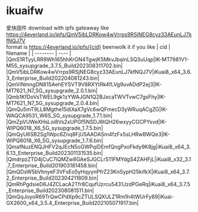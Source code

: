 # ikuaifw
爱快固件
download with ipfs gateaway
like https://4everland.io/ipfs/QmV5ibLDRKow4wVrrps9RSjNEG8cyz33AEunLJ7kfNQJ7V <br>
format is https://4everland.io/ipfs/{cid}
beenwolk it if you like 
| cid | filename |
| -------- | ---- |
|QmS1RTyyLRR9Wh165hhKrGN4TgwjK5MkvJbainLSQ3uUqp|IK-MT7981V1-M5S_sysupgrade_3.7.5_Build202308311702.bin|
|QmV5ibLDRKow4wVrrps9RSjNEG8cyz33AEunLJ7kfNQJ7V|iKuai8_x64_3.6.3_Enterprise_Build202204081243.bin|
|QmViNmngDN815AehEYSVT9V8RXYtRk4fLVg9uvADdP2ej3|IK-MT7621_N7_5G_sysupgrade_2.0.1.bin|
|Qmb1KfDoVsTWEL9gk1zYWAJGN1Q2BJxcaTWVTvwC7gsFhy|IK-MT7621_N7_5G_sysupgrade_2.0.4.bin|
|QmQu5mT9LL8Mgthe15diXaX7gVc6wQFmecD3yWRuqACgZG|IK-WAQCA9531_W6S_5G_sysupgrade_1.7.1.bin|
|QmZpVUWeXHsLoi8Vs2xUPGf5NSDJ6tQH26wxyyCGCPYsvd|IK-WIPQ6018_X6_5G_sysupgrade_1.7.5.bin|
|QmQyU6SB2Sg1Wpc6Znq8FjU5AADASm4fzFx5sLHRwBWQe3|IK-WIPQ6018_X6_5G_sysupgrade_1.7.6.bin|
|QmafNuzENQJHFV2qJEcN5oGWPqiDEmfQngPxoFkdy9K8jg|iKuai8_x64_3.6.13_Enterprise_Build202301131535.bin|
|QmdrpzZTD4jCuC7iQMZw8GAeSJGCLrS11FMYdgS4ZAHFjL|iKuai8_x32_3.1.7_Enterprise_Build201903181458.bin|
|QmQDsW5bVhnyeF3VFsEo5yHqyynPfrZ23KnSypH25kifkX|iKuai8_x64_3.7.2_Enterprise_Build202304211809.bin|
|QmRhPgdsieD6J4ZCLacA2Tfr8CqufUzrcu5431JzdPGeRq|iKuai8_x64_3.7.5_Enterprise_Build202308081511.bin|
|QmQqJoyoR69TrQwCPdXp9cZTULSQXULZ1Rm1h4tWUrFy89|iKuai-GX2600_x64_3.5.4_Enterprise_Build202105071917.bin|

